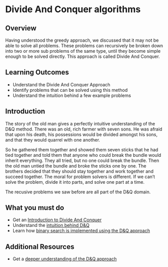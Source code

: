 # Divide And Conquer algorithms

## Overview

Having understood the greedy approach, we discussed that it may not be able to solve all problems. These problems can recursively be broken down into two or more sub problems of the same type, until they become simple enough to be solved directly. This approach is called Divide And Conquer.
## Learning Outcomes

- Understand the Divide And Conquer Approach
- Identify problems that can be solved using this method
- Understand the intuition behind a few example problems

## Introduction

The story of the old man gives a perfectly intuitive understanding of the D&Q method. There was an old, rich farmer with seven sons. He was afraid that upon his death, his possessions would be divided amongst his sons, and that they would quarrel with one another.

So he gathered them together and showed them seven sticks that he had tied together and told them
that anyone who could break the bundle would inherit everything. They all tried, but no one could
break the bundle. Then the old man untied the bundle and broke the sticks one by one. The brothers decided that they should stay together and work together and succeed together. The moral for problem solvers is different. If we can’t solve the problem, divide it into parts, and solve one part at a time.

The recusive problems we saw before are all part of the D&Q domain.
## What you must do
- Get an [Introduction to Divide And Conquer](https://developerinsider.co/introduction-to-divide-and-conquer-algorithm-design-paradigm/)
- Understand the [intuition behind D&Q](https://brilliant.org/wiki/divide-and-conquer/)
- Learn how  [binary search is implemented using the D&Q approach](https://www.geeksforgeeks.org/binary-search-in-javascript/)

## Additional Resources
- Get a [deeper understanding of the D&Q approach](https://medium.com/quick-code/algorithm-design-paradigms-divide-and-conquer-f11e3364bc4c)
